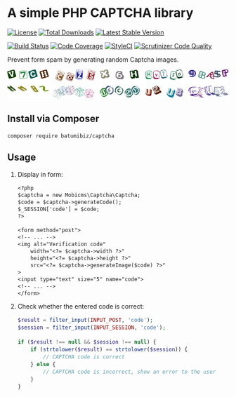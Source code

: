 # A simple PHP CAPTCHA library

[![License](https://poser.pugx.org/batumibiz/captcha/license?format=flat-square)](https://packagist.org/packages/batumibiz/captcha)
[![Total Downloads](https://poser.pugx.org/batumibiz/captcha/downloads?format=flat-square)](https://packagist.org/packages/batumibiz/captcha)
[![Latest Stable Version](https://poser.pugx.org/batumibiz/captcha/v/stable?format=flat-square)](https://packagist.org/packages/batumibiz/captcha)

[![Build Status](https://scrutinizer-ci.com/g/batumibiz/captcha/badges/build.png?b=develop)](https://scrutinizer-ci.com/g/batumibiz/captcha/build-status/develop)
[![Code Coverage](https://scrutinizer-ci.com/g/batumibiz/captcha/badges/coverage.png?b=develop)](https://scrutinizer-ci.com/g/batumibiz/captcha/?branch=develop)
[![StyleCI](https://github.styleci.io/repos/102107214/shield?branch=develop)](https://github.styleci.io/repos/102107214)
[![Scrutinizer Code Quality](https://scrutinizer-ci.com/g/batumibiz/captcha/badges/quality-score.png?b=develop)](https://scrutinizer-ci.com/g/batumibiz/captcha/?branch=develop)

Prevent form spam by generating random Captcha images.

![Captchas examples](example/captcha_example.png)

## Install via Composer

`composer require batumibiz/captcha`

## Usage

1. Display in form:

    ```html+php
    <?php
    $captcha = new Mobicms\Captcha\Captcha;
    $code = $captcha->generateCode();
    $_SESSION['code'] = $code;
    ?>

    <form method="post">
    <!-- ... -->
    <img alt="Verification code"
        width="<?= $captcha->width ?>"
        height="<?= $captcha->height ?>"
        src="<?= $captcha->generateImage($code) ?>"
    >
    <input type="text" size="5" name="code">
    <!-- ... -->
    </form>
	```

2. Check whether the entered code is correct:

    ```php
    $result = filter_input(INPUT_POST, 'code');
    $session = filter_input(INPUT_SESSION, 'code');
    
    if ($result !== null && $session !== null) {
        if (strtolower($result) == strtolower($session)) {
            // CAPTCHA code is correct
        } else {
            // CAPTCHA code is incorrect, show an error to the user
        }
    }
    ```
